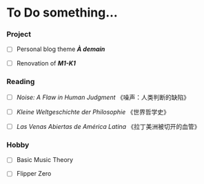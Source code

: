 # To Do something...

### Project

- [ ] Personal blog theme ***À demain***

- [ ] Renovation of ***M1-K1***

### Reading

- [ ] *Noise: A Flaw in Human Judgment* 《噪声：人类判断的缺陷》

- [ ] *Kleine Weltgeschichte der Philosophie* 《世界哲学史》

- [ ] *Las Venas Abiertas de América Latina* 《拉丁美洲被切开的血管》

### Hobby

- [ ] Basic Music Theory

- [ ] Flipper Zero
